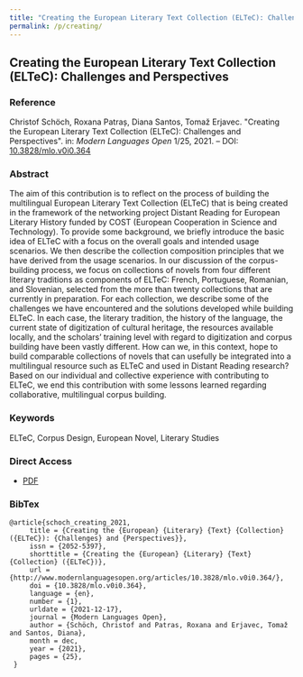 ```yaml
---
title: "Creating the European Literary Text Collection (ELTeC): Challenges and Perspectives"
permalink: /p/creating/
---
```


<meta name="citation_title" content="Creating the European Literary Text Collection (ELTeC): Challenges and Perspectives">
<meta name="citation_author" content="Christof Schöch">
<meta name="citation_author" content="Roxana Patraș">
<meta name="citation_author" content="Diana Santos">
<meta name="citation_author" content="Tomaž Erjavec">
<meta name="citation_publication_date" content="2021">
<meta name="citation_journal_title" content="Modern Languages Open">
<meta name="citation_issue" content="1/25">


## Creating the European Literary Text Collection (ELTeC): Challenges and Perspectives

### Reference

Christof Schöch, Roxana Patraș, Diana Santos, Tomaž Erjavec. "Creating the European Literary Text Collection (ELTeC): Challenges and Perspectives". in: _Modern Languages Open_ 1/25, 2021. – DOI: [10.3828/mlo.v0i0.364](https://doi.org/10.3828/mlo.v0i0.364)

### Abstract

The aim of this contribution is to reflect on the process of building the multilingual European Literary Text Collection (ELTeC) that is being created in the framework of the networking project Distant Reading for European Literary History funded by COST (European Cooperation in Science and Technology). To provide some background, we briefly introduce the basic idea of ELTeC with a focus on the overall goals and intended usage scenarios. We then describe the collection composition principles that we have derived from the usage scenarios. In our discussion of the corpus-building process, we focus on collections of novels from four different literary traditions as components of ELTeC: French, Portuguese, Romanian, and Slovenian, selected from the more than twenty collections that are currently in preparation. For each collection, we describe some of the challenges we have encountered and the solutions developed while building ELTeC. In each case, the literary tradition, the history of the language, the current state of digitization of cultural heritage, the resources available locally, and the scholars’ training level with regard to digitization and corpus building have been vastly different. How can we, in this context, hope to build comparable collections of novels that can usefully be integrated into a multilingual resource such as ELTeC and used in Distant Reading research? Based on our individual and collective experience with contributing to ELTeC, we end this contribution with some lessons learned regarding collaborative, multilingual corpus building.

### Keywords

ELTeC, Corpus Design, European Novel, Literary Studies

### Direct Access

* [PDF](https://github.com/distantreading/compendium/blob/main/f/creating.pdf)

### BibTex

```
@article{schoch_creating_2021,
     title = {Creating the {European} {Literary} {Text} {Collection} ({ELTeC}): {Challenges} and {Perspectives}},
     issn = {2052-5397},
     shorttitle = {Creating the {European} {Literary} {Text} {Collection} ({ELTeC})},
     url = {http://www.modernlanguagesopen.org/articles/10.3828/mlo.v0i0.364/},
     doi = {10.3828/mlo.v0i0.364},
     language = {en},
     number = {1},
     urldate = {2021-12-17},
     journal = {Modern Languages Open},
     author = {Schöch, Christof and Patras, Roxana and Erjavec, Tomaž and Santos, Diana},
     month = dec,
     year = {2021},
     pages = {25},
 }
```

<span class='Z3988' title='url_ver=Z39.88-2004&amp;ctx_ver=Z39.88-2004&amp;rfr_id=info%3Asid%2Fzotero.org%3A2&amp;rft_id=info%3Adoi%2F10.3828%2Fmlo.v0i0.364&amp;rft_val_fmt=info%3Aofi%2Ffmt%3Akev%3Amtx%3Ajournal&amp;rft.genre=article&amp;rft.atitle=Creating%20the%20European%20Literary%20Text%20Collection%20(ELTeC)%3A%20Challenges%20and%20Perspectives&amp;rft.jtitle=Modern%20Languages%20Open&amp;rft.issue=1&amp;rft.aufirst=Christof&amp;rft.aulast=Sch%C3%B6ch&amp;rft.au=Christof%20Sch%C3%B6ch&amp;rft.au=Roxana%20Patras&amp;rft.au=Toma%C5%BE%20Erjavec&amp;rft.au=Diana%20Santos&amp;rft.date=2021-12-17&amp;rft.pages=25&amp;rft.issn=2052-5397&amp;rft.language=en'></span>
